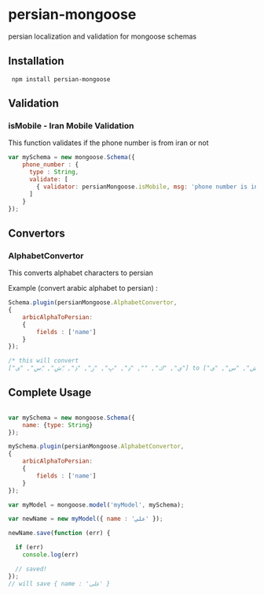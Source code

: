 persian-mongoose
===================

persian localization and validation for mongoose schemas

## Installation

``` npm install persian-mongoose```

## Validation

### isMobile - Iran Mobile Validation

This function validates if the phone number is from iran or not

```javascript
var mySchema = new mongoose.Schema({
    phone_number : {
      type : String,
      validate: [
        { validator: persianMongoose.isMobile, msg: 'phone number is incorrect'}
      ]
    }
});
```

## Convertors

### AlphabetConvertor
This converts alphabet characters to persian

Example (convert arabic alphabet to persian) :

```javascript
Schema.plugin(persianMongoose.AlphabetConvertor,
{
    arbicAlphaToPersian:
    {
        fields : ['name']
    }
});

/* this will convert
["ي", "ك", "‍", "دِ", "بِ", "زِ", "ذِ", "ِشِ", "ِسِ", "ى"] to ["ی", "ک", "", "د", "ب", "ز", "ذ", "ش", "س", "ی"]
```

## Complete Usage

```javascript

var mySchema = new mongoose.Schema({
    name: {type: String}
});

mySchema.plugin(persianMongoose.AlphabetConvertor,
{
    arbicAlphaToPersian:
    {
        fields : ['name']
    }
});

var myModel = mongoose.model('myModel', mySchema);

var newName = new myModel({ name : 'علي' });

newName.save(function (err) {

  if (err)
    console.log(err)

  // saved!
});
// will save { name : 'علی' }
```